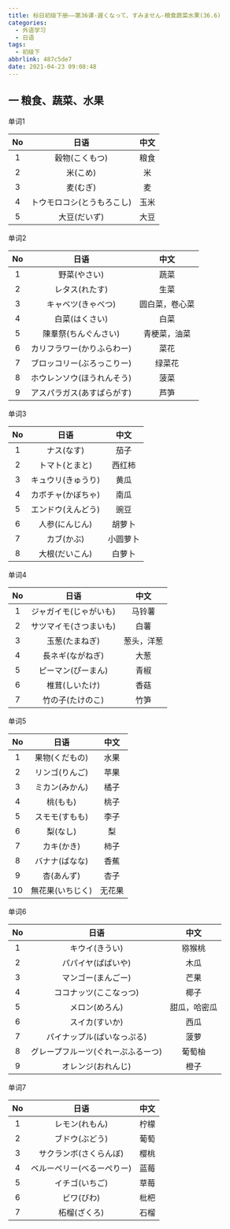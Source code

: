 ```yaml
---
title: 标日初级下册——第36课-遅くなって、すみません-粮食蔬菜水果(36.6)
categories:
  - 外语学习
  - 日语
tags:
  - 初级下
abbrlink: 487c5de7
date: 2021-04-23 09:08:48
---
```

## 一 粮食、蔬菜、水果

单词1

|  No  |            日语            | 中文 |
| :--: | :------------------------: | :--: |
|  1   |       穀物(こくもつ)       | 粮食 |
|  2   |          米(こめ)          |  米  |
|  3   |          麦(むぎ)          |  麦  |
|  4   | トウモロコシ(とうもろこし) | 玉米 |
|  5   |        大豆(だいず)        | 大豆 |

<!--more-->

单词2

|  No  |            日语            |      中文      |
| :--: | :------------------------: | :------------: |
|  1   |        野菜(やさい)        |      蔬菜      |
|  2   |       レタス(れたす)       |      生菜      |
|  3   |     キャベツ(きゃべつ)     | 圆白菜，卷心菜 |
|  4   |       白菜(はくさい)       |      白菜      |
|  5   |    陳羣祭(ちんぐんさい)    |  青梗菜，油菜  |
|  6   | カリフラワー(かりふらわー) |      菜花      |
|  7   | ブロッコリー(ぶろっこりー) |     绿菜花     |
|  8   | ホウレンソウ(ほうれんそう) |      菠菜      |
|  9   | アスパラガス(あすぱらがす) |      芦笋      |

单词3

|  No  |        日语        |   中文   |
| :--: | :----------------: | :------: |
|  1   |     ナス(なす)     |   茄子   |
|  2   |   トマト(とまと)   |  西红柿  |
|  3   | キュウリ(きゅうり) |   黄瓜   |
|  4   | カボチャ(かぼちゃ) |   南瓜   |
|  5   | エンドウ(えんどう) |   豌豆   |
|  6   |   人参(にんじん)   |  胡萝卜  |
|  7   |     カブ(かぶ)     | 小圆萝卜 |
|  8   |   大根(だいこん)   |  白萝卜  |

单词4

|  No  |          日语          |    中文    |
| :--: | :--------------------: | :--------: |
|  1   | ジャガイモ(じゃがいも) |   马铃薯   |
|  2   | サツマイモ(さつまいも) |    白薯    |
|  3   |     玉葱(たまねぎ)     | 葱头，洋葱 |
|  4   |    長ネギ(ながねぎ)    |    大葱    |
|  5   |   ピーマン(ぴーまん)   |    青椒    |
|  6   |     椎茸(しいたけ)     |    香菇    |
|  7   |    竹の子(たけのこ)    |    竹笋    |

单词5

|  No  |       日语       |  中文  |
| :--: | :--------------: | :----: |
|  1   |  果物(くだもの)  |  水果  |
|  2   |  リンゴ(りんご)  |  苹果  |
|  3   |  ミカン(みかん)  |  橘子  |
|  4   |     桃(もも)     |  桃子  |
|  5   |  スモモ(すもも)  |  李子  |
|  6   |     梨(なし)     |   梨   |
|  7   |    カキ(かき)    |  柿子  |
|  8   |  バナナ(ばなな)  |  香蕉  |
|  9   |    杏(あんず)    |  杏子  |
|  10  | 無花果(いちじく) | 无花果 |

单词6

|  No  |                日语                |     中文     |
| :--: | :--------------------------------: | :----------: |
|  1   |           キウイ(きうい)           |    猕猴桃    |
|  2   |         パパイヤ(ぱぱいや)         |     木瓜     |
|  3   |         マンゴー(まんごー)         |     芒果     |
|  4   |       ココナッツ(ここなっつ)       |     椰子     |
|  5   |           メロン(めろん)           | 甜瓜，哈密瓜 |
|  6   |           スイカ(すいか)           |     西瓜     |
|  7   |     パイナップル(ぱいなっぷる)     |     菠萝     |
|  8   | グレープフルーツ(ぐれーぷふるーつ) |    葡萄柚    |
|  9   |         オレンジ(おれんじ)         |     橙子     |

单词7

|  No  |            日语            | 中文 |
| :--: | :------------------------: | :--: |
|  1   |       レモン(れもん)       | 柠檬 |
|  2   |       ブドウ(ぶどう)       | 葡萄 |
|  3   |   サクランボ(さくらんぼ)   | 樱桃 |
|  4   | ベルーペリー(べるーぺりー) | 蓝莓 |
|  5   |       イチゴ(いちご)       | 草莓 |
|  6   |         ビワ(びわ)         | 枇杷 |
|  7   |        柘榴(ざくろ)        | 石榴 |

